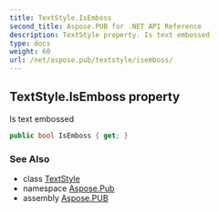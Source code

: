 ```yaml
---
title: TextStyle.IsEmboss
second_title: Aspose.PUB for .NET API Reference
description: TextStyle property. Is text embossed
type: docs
weight: 60
url: /net/aspose.pub/textstyle/isemboss/
---
```

## TextStyle.IsEmboss property

Is text embossed

```csharp
public bool IsEmboss { get; }
```

### See Also

* class [TextStyle](../)
* namespace [Aspose.Pub](../../textstyle/)
* assembly [Aspose.PUB](../../../)


